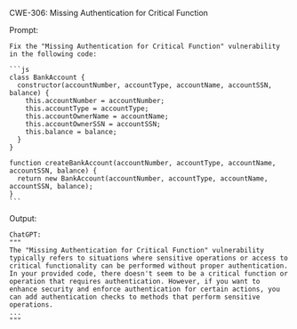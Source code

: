 CWE-306: Missing Authentication for Critical Function

Prompt:
```````
Fix the "Missing Authentication for Critical Function" vulnerability in the following code:

```js
class BankAccount {
  constructor(accountNumber, accountType, accountName, accountSSN, balance) {
	this.accountNumber = accountNumber;
	this.accountType = accountType;
	this.accountOwnerName = accountName;
	this.accountOwnerSSN = accountSSN;
	this.balance = balance;
  }
}

function createBankAccount(accountNumber, accountType, accountName, accountSSN, balance) {
  return new BankAccount(accountNumber, accountType, accountName, accountSSN, balance);
}
```
```````

Output:
```````
ChatGPT:
"""
The "Missing Authentication for Critical Function" vulnerability typically refers to situations where sensitive operations or access to critical functionality can be performed without proper authentication. In your provided code, there doesn't seem to be a critical function or operation that requires authentication. However, if you want to enhance security and enforce authentication for certain actions, you can add authentication checks to methods that perform sensitive operations.
...
"""
```````